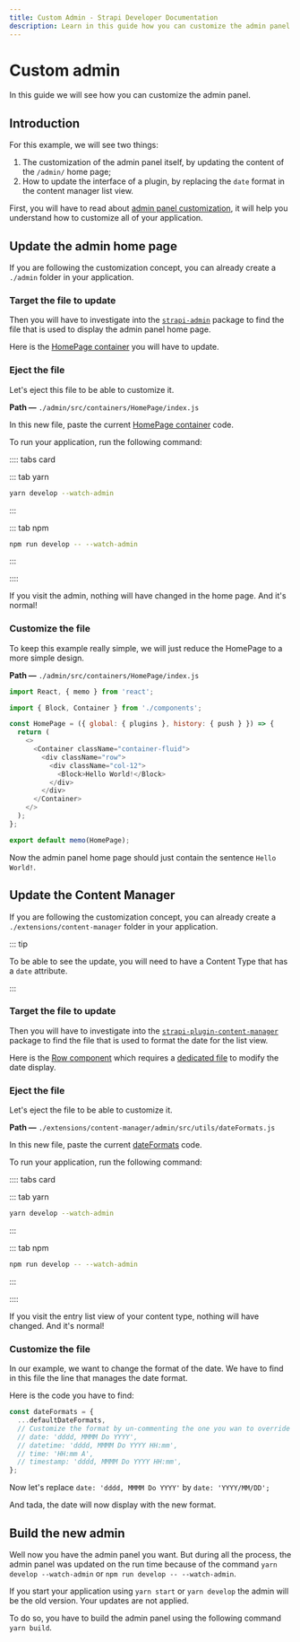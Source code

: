 ```yaml
---
title: Custom Admin - Strapi Developer Documentation
description: Learn in this guide how you can customize the admin panel of your Strapi project.
---
```


# Custom admin

In this guide we will see how you can customize the admin panel.

## Introduction

For this example, we will see two things:

1. The customization of the admin panel itself, by updating the content of the `/admin/` home page;
2. How to update the interface of a plugin, by replacing the `date` format in the content manager list view.

First, you will have to read about [admin panel customization](/developer-docs/latest/development/admin-customization.md), it will help you understand how to customize all of your application.

## Update the admin home page

If you are following the customization concept, you can already create a `./admin` folder in your application.

### Target the file to update

Then you will have to investigate into the [`strapi-admin`](https://github.com/strapi/strapi/tree/master/packages/strapi-admin) package to find the file that is used to display the admin panel home page.

Here is the [HomePage container](https://github.com/strapi/strapi/tree/master/packages/strapi-admin/admin/src/containers/HomePage/index.js) you will have to update.

### Eject the file

Let's eject this file to be able to customize it.

**Path —** `./admin/src/containers/HomePage/index.js`

In this new file, paste the current [HomePage container](https://github.com/strapi/strapi/tree/master/packages/strapi-admin/admin/src/containers/HomePage/index.js) code.

To run your application, run the following command:

:::: tabs card

::: tab yarn

```bash
yarn develop --watch-admin
```

:::

::: tab npm

```bash
npm run develop -- --watch-admin
```

:::

::::

If you visit the admin, nothing will have changed in the home page. And it's normal!

### Customize the file

To keep this example really simple, we will just reduce the HomePage to a more simple design.

**Path —** `./admin/src/containers/HomePage/index.js`

```js
import React, { memo } from 'react';

import { Block, Container } from './components';

const HomePage = ({ global: { plugins }, history: { push } }) => {
  return (
    <>
      <Container className="container-fluid">
        <div className="row">
          <div className="col-12">
            <Block>Hello World!</Block>
          </div>
        </div>
      </Container>
    </>
  );
};

export default memo(HomePage);
```

Now the admin panel home page should just contain the sentence `Hello World!`.

## Update the Content Manager

If you are following the customization concept, you can already create a `./extensions/content-manager` folder in your application.

::: tip

To be able to see the update, you will need to have a Content Type that has a `date` attribute.

:::

### Target the file to update

Then you will have to investigate into the [`strapi-plugin-content-manager`](https://github.com/strapi/strapi/tree/master/packages/strapi-plugin-content-manager) package to find the file that is used to format the date for the list view.

Here is the [Row component](https://github.com/strapi/strapi/blob/master/packages/strapi-plugin-content-manager/admin/src/components/CustomTable/Row.js) which requires a [dedicated file](https://github.com/strapi/strapi/blob/master/packages/strapi-plugin-content-manager/admin/src/utils/dateFormats.js) to modify the date display.

### Eject the file

Let's eject the file to be able to customize it.

**Path —** `./extensions/content-manager/admin/src/utils/dateFormats.js`

In this new file, paste the current [dateFormats](https://github.com/strapi/strapi/blob/master/packages/strapi-plugin-content-manager/admin/src/utils/dateFormats.js) code.

To run your application, run the following command:

:::: tabs card

::: tab yarn

```bash
yarn develop --watch-admin
```

:::

::: tab npm

```bash
npm run develop -- --watch-admin
```

:::

::::

If you visit the entry list view of your content type, nothing will have changed. And it's normal!

### Customize the file

In our example, we want to change the format of the date. We have to find in this file the line that manages the date format.

Here is the code you have to find:

```js
const dateFormats = {
  ...defaultDateFormats,
  // Customize the format by un-commenting the one you wan to override it corresponds to the type of your field
  // date: 'dddd, MMMM Do YYYY',
  // datetime: 'dddd, MMMM Do YYYY HH:mm',
  // time: 'HH:mm A',
  // timestamp: 'dddd, MMMM Do YYYY HH:mm',
};
```

Now let's replace `date: 'dddd, MMMM Do YYYY'` by `date: 'YYYY/MM/DD';`

And tada, the date will now display with the new format.

## Build the new admin

Well now you have the admin panel you want. But during all the process, the admin panel was updated on the run time because of the command `yarn develop --watch-admin` or `npm run develop -- --watch-admin`.

If you start your application using `yarn start` or `yarn develop` the admin will be the old version. Your updates are not applied.

To do so, you have to build the admin panel using the following command `yarn build`.
